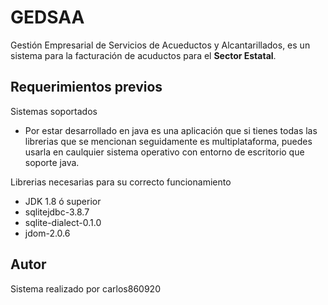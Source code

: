 # GEDSAA
Gestión Empresarial de Servicios de Acueductos y Alcantarillados, es un sistema para la facturación de acuductos para el <b>Sector Estatal</b>.

## Requerimientos previos
Sistemas soportados
* Por estar desarrollado en java es una aplicación que si tienes todas las librerias que se mencionan seguidamente es multiplataforma, puedes usarla en caulquier sistema operativo con entorno de escritorio que soporte java.


Librerias necesarias para su correcto funcionamiento
* JDK 1.8 ó superior
* sqlitejdbc-3.8.7
* sqlite-dialect-0.1.0
* jdom-2.0.6

## Autor
Sistema realizado por carlos860920